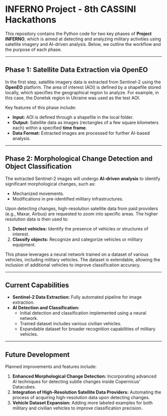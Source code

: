 # INFERNO Project - 8th CASSINI Hackathons

This repository contains the Python code for two key phases of **Project INFERNO**, which is aimed at detecting and analyzing military activities using satellite imagery and AI-driven analysis. Below, we outline the workflow and the purpose of each phase.

---

## Phase 1: Satellite Data Extraction via OpenEO

In the first step, satellite imagery data is extracted from Sentinel-2 using the **OpenEO** platform. The area of interest (AOI) is defined by a shapefile stored locally, which specifies the geographical region to analyze. For example, in this case, the Donetsk region in Ukraine was used as the test AOI.

Key features of this phase include:
- **Input:** AOI is defined through a shapefile in the local folder.
- **Output:** Satellite data as images (rectangles of a few square kilometers each) within a specified **time frame**.
- **Data Format:** Extracted images are processed for further AI-based analysis.

---

## Phase 2: Morphological Change Detection and Object Classification

The extracted Sentinel-2 images will undergo **AI-driven analysis** to identify significant morphological changes, such as:
- Mechanized movements.
- Modifications in pre-identified military infrastructures.

Upon detecting changes, high-resolution satellite data from paid providers (e.g., Maxar, Airbus) are requested to zoom into specific areas. The higher resolution data is then used to:
1. **Detect vehicles:** Identify the presence of vehicles or structures of interest.
2. **Classify objects:** Recognize and categorize vehicles or military equipment.

This phase leverages a neural network trained on a dataset of various vehicles, including military vehicles. The dataset is extendable, allowing the inclusion of additional vehicles to improve classification accuracy.

---

## Current Capabilities

- **Sentinel-2 Data Extraction:** Fully automated pipeline for image extraction.
- **AI Detection and Classification:**
  - Initial detection and classification implemented using a neural network.
  - Trained dataset includes various civilian vehicles.
  - Expandable dataset for broader recognition capabilities of military vehicles.

---

## Future Development

Planned improvements and features include:
1. **Enhanced Morphological Change Detection:** Incorporating advanced AI techniques for detecting subtle changes inside Copernicus' Datacubes.
2. **Integration of High-Resolution Satellite Data Providers:** Automating the process of acquiring high-resolution data upon detecting changes.
3. **Vehicle Dataset Expansion:** Adding more labeled examples for both military and civilian vehicles to improve classification precision.
